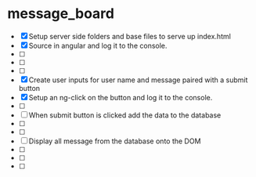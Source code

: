 # message_board

- [x] Setup server side folders and base files to serve up index.html
- [x] Source in angular and log it to the console.
- [ ]
- [ ]
- [ ]
- [x] Create user inputs for user name and message paired with a submit button
- [x] Setup an ng-click on the button and log it to the console.
- [ ]
- [ ] When submit button is clicked add the data to the database
- [ ]
- [ ]
- [ ] Display all message from the database onto the DOM
- [ ]
- [ ]
- [ ]
